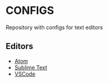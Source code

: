 # CONFIGS

Repository with configs for text editors

## Editors

- [Atom](https://github.com/DmitryShabanov/config/blob/master/atom)
- [Sublime Text](https://github.com/DmitryShabanov/config/blob/master/sublime-text)
- [VSCode](https://github.com/DmitryShabanov/config/blob/master/vscode)
